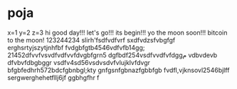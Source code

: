 # poja
x=1
y=2
z=3
hi
good day!!!
let's go!!!
its begin!!!
yo the moon soon!!!
bitcoin to the moon!
123244234
slirh'fsdfvdfvrf
sxdfvdzsfvbgfgf
erghsrtyjszytjnhfbf
fvdgbfgtb4546vdfvfb14gg;
21452dfvvfvsvdfvdfvvfdvgbfgrn5
dgfbdf254vsdfvvdfvfdggم
vdbvdevb dfvbvfdbgbggr
vsdfv4sd56vsdvsdvfvlujklvfdvgr
bfgbfedhrh572bdcfgbnbgl;kty
 gnfgsnfgbnazfgbbfgb
fvdfl,vjknsovl2546bjlff
sergwerghehetfllj6jf
ggbhgfhr
f
